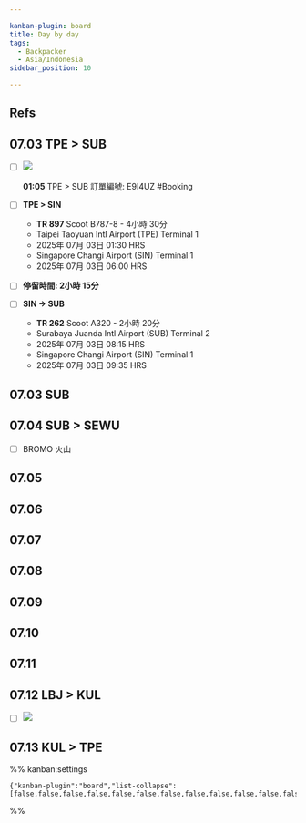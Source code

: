 ```yaml
---

kanban-plugin: board
title: Day by day
tags:
  - Backpacker
  - Asia/Indonesia
sidebar_position: 10

---
```


## Refs



## 07.03 TPE > SUB

- [ ] ![](https://lh3.googleusercontent.com/pw/AP1GczPugq9OagBkXc2vbfMEVUG8-gEeUZbQLR6_Ul254bv-BWk2aCgsPY8LuWWpxQXNvTxZonorPG_fsqbhWb49RYpIFJq0ewxJ8astzp1YTkVxA5rGpqFf8mf-YyMCWXE-gLoXs13k3qftUApbRFvNYwSHOQ=w463-h171-s-no-gm?authuser=0)
	
	__01:05__ TPE > SUB
	訂單編號: E9I4UZ
	#Booking
- [ ] __TPE > SIN__ 
	- __TR 897__ Scoot B787-8 - 4小時 30分
	- Taipei Taoyuan Intl Airport (TPE) Terminal 1
	- 2025年 07月 03日 01:30 HRS
	- Singapore Changi Airport (SIN) Terminal 1
	- 2025年 07月 03日 06:00 HRS
- [ ] __停留時間: 2小時 15分__
- [ ] __SIN -> SUB__
	- __TR 262__ Scoot A320 - 2小時 20分
	- Surabaya Juanda Intl Airport (SUB) Terminal 2
	- 2025年 07月 03日 08:15 HRS	
	- Singapore Changi Airport (SIN) Terminal 1
	- 2025年 07月 03日 09:35 HRS


## 07.03 SUB



## 07.04 SUB > SEWU

- [ ] BROMO 火山


## 07.05



## 07.06



## 07.07



## 07.08



## 07.09



## 07.10



## 07.11



## 07.12 LBJ > KUL

- [ ] ![](https://lh3.googleusercontent.com/pw/AP1GczN6EequC6L1bECmsNhWrLoOfvSexIIf5zgqIFgh_dHwECZgSbSjShYiSfIgRJJKk_QoNl_IC5QNyNCmRPOdQ6a4YIqzyYijh_a3rp40E9BAoX-sMWrSJqSz7M-iXpTYHbQ_hKMogdylDvGL8oKticBRLA=w501-h328-s-no-gm?authuser=0)


## 07.13 KUL > TPE





%% kanban:settings
```
{"kanban-plugin":"board","list-collapse":[false,false,false,false,false,false,false,false,false,false,false,false,false]}
```
%%